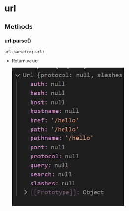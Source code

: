 # url

## Methods

### url.parse()

`url.parse(req.url)`

- Return value

  ![](../images/returned_by_url_parse.png)